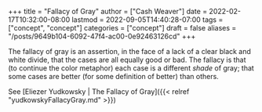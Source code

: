 +++
title = "Fallacy of Gray"
author = ["Cash Weaver"]
date = 2022-02-17T10:32:00-08:00
lastmod = 2022-09-05T14:40:28-07:00
tags = ["concept", "concept"]
categories = ["concept"]
draft = false
aliases = "/posts/9649b104-6092-47f4-ac00-0e92463126cd"
+++

The fallacy of gray is an assertion, in the face of a lack of a clear black and white divide, that the cases are all equally good or bad. The fallacy is that (to continue the color metaphor) each case is a different _shade_ of gray; that some cases are better (for some definition of better) than others.

See [Eliezer Yudkowsky | The Fallacy of Gray]({{< relref "yudkowskyFallacyGray.md" >}})
